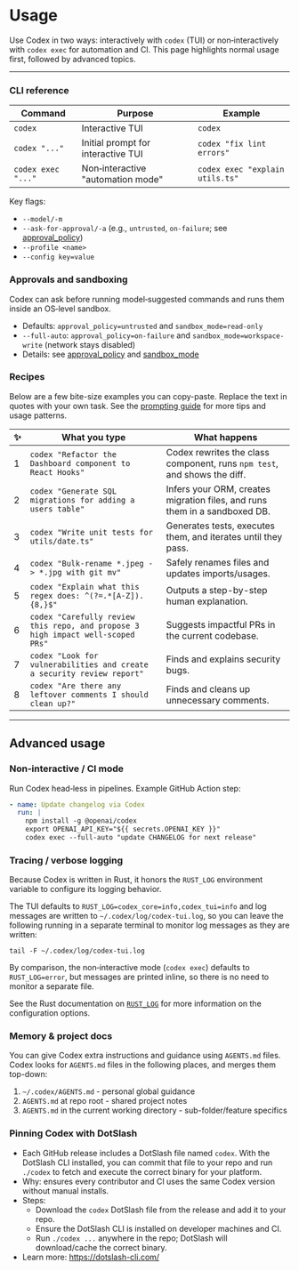 # Usage

Use Codex in two ways: interactively with `codex` (TUI) or non‑interactively with `codex exec` for automation and CI. This page highlights normal usage first, followed by advanced topics.

---

### CLI reference

| Command            | Purpose                            | Example                         |
| ------------------ | ---------------------------------- | ------------------------------- |
| `codex`            | Interactive TUI                    | `codex`                         |
| `codex "..."`      | Initial prompt for interactive TUI | `codex "fix lint errors"`       |
| `codex exec "..."` | Non‑interactive "automation mode" | `codex exec "explain utils.ts"` |

Key flags:

- `--model/-m`
- `--ask-for-approval/-a` (e.g., `untrusted`, `on-failure`; see [approval_policy](../codex-rs/config.md#approval_policy))
- `--profile <name>`
- `--config key=value`

### Approvals and sandboxing

Codex can ask before running model‑suggested commands and runs them inside an OS‑level sandbox.

- Defaults: `approval_policy=untrusted` and `sandbox_mode=read-only`
- `--full-auto`: `approval_policy=on-failure` and `sandbox_mode=workspace-write` (network stays disabled)
- Details: see [approval_policy](../codex-rs/config.md#approval_policy) and [sandbox_mode](../codex-rs/config.md#sandbox_mode)

### Recipes

Below are a few bite-size examples you can copy-paste. Replace the text in quotes with your own task. See the [prompting guide](https://github.com/openai/codex/blob/main/codex-cli/examples/prompting_guide.md) for more tips and usage patterns.

| ✨  | What you type                                                                   | What happens                                                               |
| --- | ------------------------------------------------------------------------------- | -------------------------------------------------------------------------- |
| 1   | `codex "Refactor the Dashboard component to React Hooks"`                       | Codex rewrites the class component, runs `npm test`, and shows the diff.   |
| 2   | `codex "Generate SQL migrations for adding a users table"`                      | Infers your ORM, creates migration files, and runs them in a sandboxed DB. |
| 3   | `codex "Write unit tests for utils/date.ts"`                                    | Generates tests, executes them, and iterates until they pass.              |
| 4   | `codex "Bulk-rename *.jpeg -> *.jpg with git mv"`                               | Safely renames files and updates imports/usages.                           |
| 5   | `codex "Explain what this regex does: ^(?=.*[A-Z]).{8,}$"`                      | Outputs a step-by-step human explanation.                                  |
| 6   | `codex "Carefully review this repo, and propose 3 high impact well-scoped PRs"` | Suggests impactful PRs in the current codebase.                            |
| 7   | `codex "Look for vulnerabilities and create a security review report"`          | Finds and explains security bugs.                                          |
| 8   | `codex "Are there any leftover comments I should clean up?"`                    | Finds and cleans up unnecessary comments.                                  |

---

## Advanced usage

### Non‑interactive / CI mode

Run Codex head‑less in pipelines. Example GitHub Action step:

```yaml
- name: Update changelog via Codex
  run: |
    npm install -g @openai/codex
    export OPENAI_API_KEY="${{ secrets.OPENAI_KEY }}"
    codex exec --full-auto "update CHANGELOG for next release"
```

### Tracing / verbose logging

Because Codex is written in Rust, it honors the `RUST_LOG` environment variable to configure its logging behavior.

The TUI defaults to `RUST_LOG=codex_core=info,codex_tui=info` and log messages are written to `~/.codex/log/codex-tui.log`, so you can leave the following running in a separate terminal to monitor log messages as they are written:

```
tail -F ~/.codex/log/codex-tui.log
```

By comparison, the non‑interactive mode (`codex exec`) defaults to `RUST_LOG=error`, but messages are printed inline, so there is no need to monitor a separate file.

See the Rust documentation on [`RUST_LOG`](https://docs.rs/env_logger/latest/env_logger/#enabling-logging) for more information on the configuration options.

### Memory & project docs

You can give Codex extra instructions and guidance using `AGENTS.md` files. Codex looks for `AGENTS.md` files in the following places, and merges them top-down:

1. `~/.codex/AGENTS.md` - personal global guidance
2. `AGENTS.md` at repo root - shared project notes
3. `AGENTS.md` in the current working directory - sub-folder/feature specifics

### Pinning Codex with DotSlash

- Each GitHub release includes a DotSlash file named `codex`. With the DotSlash CLI installed, you can commit that file to your repo and run `./codex` to fetch and execute the correct binary for your platform.
- Why: ensures every contributor and CI uses the same Codex version without manual installs.
- Steps:
  - Download the `codex` DotSlash file from the release and add it to your repo.
  - Ensure the DotSlash CLI is installed on developer machines and CI.
  - Run `./codex ...` anywhere in the repo; DotSlash will download/cache the correct binary.
- Learn more: https://dotslash-cli.com/
